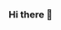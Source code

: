 ### Hi there 👋

<!--
- ⚙️ I’m currently working on IT Automation at scale 🤖
- 🌱 I’m currently learning Swift, HTML, and Figma
- 💬 Ask me about Apple in the enterprise! 🍎
- 📫 How to reach me: https://verify.w-w.world 
- 😄 Pronouns: He/Him/His ...
- ⚡ Fun fact: I'm also an arts educator in addition to working in the tech sector 👨🏻‍🏫🖼️
-->
